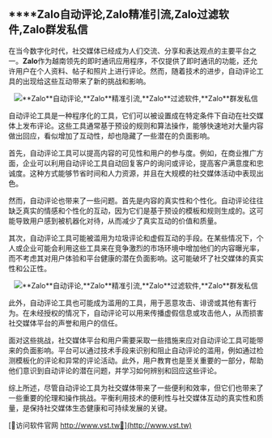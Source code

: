 ## ****Zalo**自动评论,**Zalo**精准引流,**Zalo**过滤软件,**Zalo**群发私信**

在当今数字化时代，社交媒体已经成为人们交流、分享和表达观点的主要平台之一。**Zalo**作为越南领先的即时通讯应用程序，不仅提供了即时通讯的功能，还允许用户在个人资料、帖子和照片上进行评论。然而，随着技术的进步，自动评论工具的出现给这些互动带来了新的挑战和影响。

 <center><img src="https://vst.tw/MP4/tuiguang/png/1.png" alt="**Zalo**自动评论,**Zalo**精准引流,**Zalo**过滤软件,**Zalo**群发私信"></center>

自动评论工具是一种程序化的工具，它们可以被设置成在特定条件下自动在社交媒体上发布评论。这些工具通常基于预设的规则和算法操作，能够快速地对大量内容做出回应，看似增加了互动性，却也隐藏了一些潜在的负面影响。

首先，自动评论工具可以提高内容的可见性和用户的参与度。例如，在商业推广方面，企业可以利用自动评论工具自动回复客户的询问或评论，提高客户满意度和忠诚度。这种方式能够节省时间和人力资源，并且在大规模的社交媒体活动中表现出色。

然而，自动评论也带来了一些问题。首先是内容的真实性和个性化。自动评论往往缺乏真实的情感和个性化的互动，因为它们是基于预设的模板和规则生成的。这可能导致用户感到被机器化对待，从而减少了真实互动的价值和质量。

其次，自动评论工具可能被滥用为垃圾评论和虚假互动的手段。在某些情况下，个人或企业可能会利用这些工具来在竞争激烈的市场环境中增加他们的内容曝光率，而不考虑其对用户体验和平台健康的潜在负面影响。这可能破坏了社交媒体的真实性和公正性。

 <center><img src="https://vst.tw/MP4/tuiguang/png/7.png" alt="**Zalo**自动评论,**Zalo**精准引流,**Zalo**过滤软件,**Zalo**群发私信"></center>

此外，自动评论工具也可能成为滥用的工具，用于恶意攻击、诽谤或其他有害行为。在未经授权的情况下，自动评论可以用来传播虚假信息或攻击他人，从而损害社交媒体平台的声誉和用户的信任。

面对这些挑战，社交媒体平台和用户需要采取一些措施来应对自动评论工具可能带来的负面影响。平台可以通过技术手段来识别和阻止自动评论的滥用，例如通过检测模板化的评论和异常的评论活动。此外，用户教育也是至关重要的一部分，帮助他们意识到自动评论的潜在问题，并学习如何辨别和回应这些评论。

综上所述，尽管自动评论工具为社交媒体带来了一些便利和效率，但它们也带来了一些重要的伦理和操作挑战。平衡利用技术的便利性与社交媒体互动的真实性和质量，是保持社交媒体生态健康和可持续发展的关键。


[👻访问软件官网 http://www.vst.tw👻](http://www.vst.tw)

